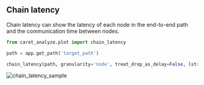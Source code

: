 ## Chain latency

Chain latency can show the latency of each node in the end-to-end path and the communication time between nodes.

```python
from caret_analyze.plot import chain_latency

path = app.get_path('target_path')

chain_latency(path, granularity='node', treat_drop_as_delay=False, lstrip_s=1, rstrip_s=1)
```

![chain_latency_sample](../imgs/chain_latency_sample.png)
